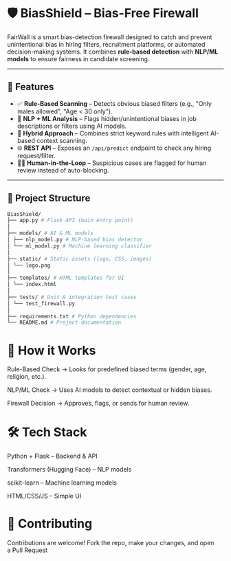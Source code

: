 # 🛡️ BiasShield – Bias-Free Firewall  

FairWall is a smart bias-detection firewall designed to catch and prevent unintentional bias in hiring filters, recruitment platforms, or automated decision-making systems. It combines **rule-based detection** with **NLP/ML models** to ensure fairness in candidate screening.  

---

## 🚀 Features  

- ✅ **Rule-Based Scanning** – Detects obvious biased filters (e.g., "Only males allowed", "Age < 30 only").  
- 🤖 **NLP + ML Analysis** – Flags hidden/unintentional biases in job descriptions or filters using AI models.  
- 🔄 **Hybrid Approach** – Combines strict keyword rules with intelligent AI-based context scanning.  
- 🌐 **REST API** – Exposes an `/api/predict` endpoint to check any hiring request/filter.  
- 🧑‍💻 **Human-in-the-Loop** – Suspicious cases are flagged for human review instead of auto-blocking.  

---

## 📂 Project Structure  

```sh
BiasShield/
├── app.py # Flask API (main entry point)
│
├── models/ # AI & ML models
│ ├── nlp_model.py # NLP-based bias detector
│ └── ml_model.py # Machine learning classifier
│
├── static/ # Static assets (logo, CSS, images)
│ └── logo.png
│
├── templates/ # HTML templates for UI
│ └── index.html
│
├── tests/ # Unit & integration test cases
│ └── test_firewall.py
│
├── requirements.txt # Python dependencies
└── README.md # Project documentation

```


# 🧠 How it Works

Rule-Based Check → Looks for predefined biased terms (gender, age, religion, etc.).

NLP/ML Check → Uses AI models to detect contextual or hidden biases.

Firewall Decision → Approves, flags, or sends for human review.


# 🛠 Tech Stack

Python + Flask – Backend & API

Transformers (Hugging Face) – NLP models

scikit-learn – Machine learning models

HTML/CSS/JS – Simple UI


# 🤝 Contributing

Contributions are welcome!
Fork the repo, make your changes, and open a Pull Request 
